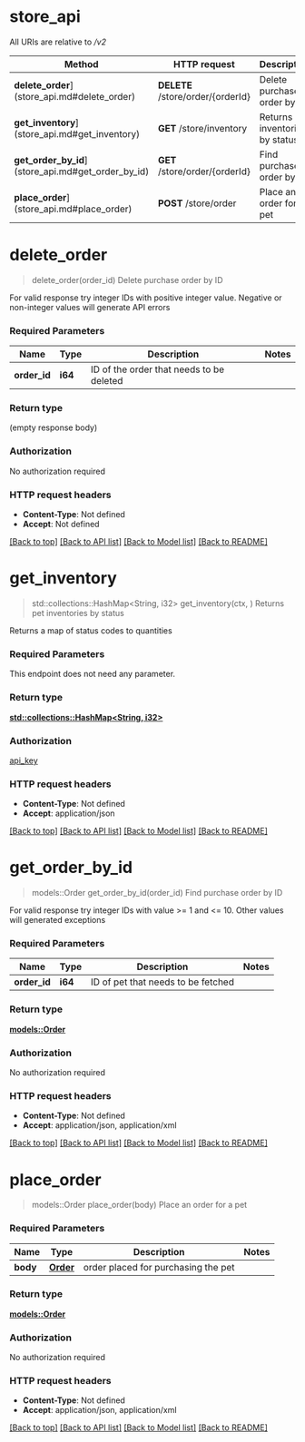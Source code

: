 # store_api

All URIs are relative to */v2*

Method | HTTP request | Description
------------- | ------------- | -------------
**delete_order**](store_api.md#delete_order) | **DELETE** /store/order/{orderId} | Delete purchase order by ID
**get_inventory**](store_api.md#get_inventory) | **GET** /store/inventory | Returns pet inventories by status
**get_order_by_id**](store_api.md#get_order_by_id) | **GET** /store/order/{orderId} | Find purchase order by ID
**place_order**](store_api.md#place_order) | **POST** /store/order | Place an order for a pet


# **delete_order**
> delete_order(order_id)
Delete purchase order by ID

For valid response try integer IDs with positive integer value.         Negative or non-integer values will generate API errors

### Required Parameters

Name | Type | Description  | Notes
------------- | ------------- | ------------- | -------------
  **order_id** | **i64**| ID of the order that needs to be deleted | 

### Return type

 (empty response body)

### Authorization

No authorization required

### HTTP request headers

 - **Content-Type**: Not defined
 - **Accept**: Not defined

[[Back to top]](#) [[Back to API list]](../README.md#documentation-for-api-endpoints) [[Back to Model list]](../README.md#documentation-for-models) [[Back to README]](../README.md)

# **get_inventory**
> std::collections::HashMap<String, i32> get_inventory(ctx, )
Returns pet inventories by status

Returns a map of status codes to quantities

### Required Parameters
This endpoint does not need any parameter.

### Return type

[**std::collections::HashMap<String, i32>**](integer.md)

### Authorization

[api_key](../README.md#api_key)

### HTTP request headers

 - **Content-Type**: Not defined
 - **Accept**: application/json

[[Back to top]](#) [[Back to API list]](../README.md#documentation-for-api-endpoints) [[Back to Model list]](../README.md#documentation-for-models) [[Back to README]](../README.md)

# **get_order_by_id**
> models::Order get_order_by_id(order_id)
Find purchase order by ID

For valid response try integer IDs with value >= 1 and <= 10.         Other values will generated exceptions

### Required Parameters

Name | Type | Description  | Notes
------------- | ------------- | ------------- | -------------
  **order_id** | **i64**| ID of pet that needs to be fetched | 

### Return type

[**models::Order**](Order.md)

### Authorization

No authorization required

### HTTP request headers

 - **Content-Type**: Not defined
 - **Accept**: application/json, application/xml

[[Back to top]](#) [[Back to API list]](../README.md#documentation-for-api-endpoints) [[Back to Model list]](../README.md#documentation-for-models) [[Back to README]](../README.md)

# **place_order**
> models::Order place_order(body)
Place an order for a pet

### Required Parameters

Name | Type | Description  | Notes
------------- | ------------- | ------------- | -------------
  **body** | [**Order**](Order.md)| order placed for purchasing the pet | 

### Return type

[**models::Order**](Order.md)

### Authorization

No authorization required

### HTTP request headers

 - **Content-Type**: Not defined
 - **Accept**: application/json, application/xml

[[Back to top]](#) [[Back to API list]](../README.md#documentation-for-api-endpoints) [[Back to Model list]](../README.md#documentation-for-models) [[Back to README]](../README.md)

